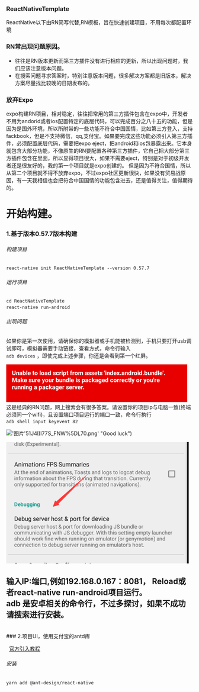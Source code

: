 ### ReactNativeTemplate
ReactNative以下由RN简写代替,RN模板，旨在快速创建项目，不用每次都配置环境
### RN常出现问题原因。
+ 往往是RN版本更新而第三方插件没有进行相应的更新，所以出现问题时，我们应该注意版本问题。
+ 在搜索问题寻求答案时，特别注意版本问题，很多解决方案都是旧版本，解决方案尽量找比较晚的日期发布的。
### 放弃Expo
expo构建RN项目，相对稳定，往往把常用的第三方插件包含在expo中，开发者不用为andorid或者ios配置特定的底层代码，可以完成百分之八十五的功能，但是因为是国外环境，所以所附带的一些功能不符合中国国情，比如第三方登入，支持fackbook，但是不支持微信，qq,支付宝。如果要完成这些功能必须引入第三方插件，必须配置底层代码，需要把expo eject，把android和ios包暴露出来。它本身就包含大部分功能，不像原生的RN要配置各种第三方插件，它自己把大部分第三方插件包含在里面，所以显得项目很大，如果不需要eject，特别是对于初级开发者还是很友好的，我的第一个项目就是expo创建的。
但是因为不符合国情，所以从第二个项目就不得不放弃expo，不过expo社区更新很快，如果没有贸易战原因，有一天我相信也会把符合中国国情的功能包含进去，还是值得关注，值得期待的。

# 开始构建。
  
### 1.基于版本0.57.7版本构建

###### 构建项目
`react-native init ReactNativeTemplate --version 0.57.7`

###### 运行项目

`cd ReactNativeTemplate`</br>
`react-native run-android`</br>
###### 出现问题 </br>

如果你是第一次使用，请确保你的模拟器或手机能被检测到，手机只要打开usb调试即可，模拟器需要手动链接，查看方式，命令行输入</br>
`adb devices`
，即使完成上述步骤，你还是会看到第一个红屏。</br>

!['图片'](https://raw.githubusercontent.com/taoWcode/RNTemplate/master/app/assets/RNImg/%7B%60AWODN%5DP7H%7D%40%5D~CX~XHVMV.png "Good luck")
</br>
这是经典的RN问题，网上搜索会有很多答案。请设置你的项目ip与电脑一致(终端必须同一个wifi)，且设置端口项目运行的端口一致，命令行执行</br>
`adb shell input keyevent 82`</br>

!['图片']('https://raw.githubusercontent.com/taoWcode/RNTemplate/master/app/assets/RNImg/7T0R)51J4I)I77S_FNW%5DL70.png' "Good luck") </br>

!['图片'](https://raw.githubusercontent.com/taoWcode/RNTemplate/master/app/assets/RNImg/VVB%7DBG~GG2%5D3P6DPU%24B6UNQ.png "Good luck")  </br>

输入IP:端口,例如192.168.0.167：8081， Reload或者react-native run-android项目运行。</br>
adb 是安卓相关的命令行，不过多探讨，如果不成功请搜索进行安装。</br>
----
</br>
### 2.项目UI，使用支付宝的antd库</br>

&nbsp;&nbsp;[官方引入教程](https://rn.mobile.ant.design/docs/react/introduce-cn)</br>

###### 安装</br>
`yarn add @ant-design/react-native`</br>


